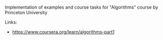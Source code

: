 Implementation of examples and course tasks for "Algorithms" course by Princeton University

Links: 
- https://www.coursera.org/learn/algorithms-part1

